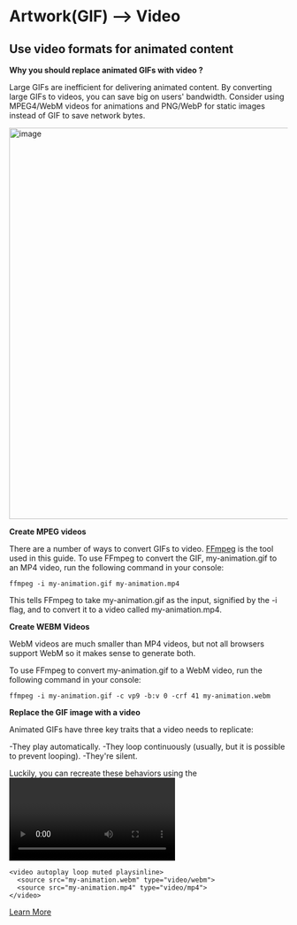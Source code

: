 Artwork(GIF) --> Video
======

Use video formats for animated content
----------------------

**Why you should replace animated GIFs with video ?**

Large GIFs are inefficient for delivering animated content. By converting large GIFs to videos, you can save big on users' bandwidth. Consider using MPEG4/WebM videos for animations and PNG/WebP for static images instead of GIF to save network bytes.

<img width="708" alt="image" src="https://user-images.githubusercontent.com/75945709/174280188-2155dcb7-11f3-43e1-a96b-05f0aa211c91.png">


**Create MPEG videos**

There are a number of ways to convert GIFs to video. [FFmpeg](https://ffmpeg.org/) is the tool used in this guide. To use FFmpeg to convert the GIF, my-animation.gif to an MP4 video, run the following command in your console:

```
ffmpeg -i my-animation.gif my-animation.mp4
```

This tells FFmpeg to take my-animation.gif as the input, signified by the -i flag, and to convert it to a video called my-animation.mp4.


**Create WEBM Videos**

WebM videos are much smaller than MP4 videos, but not all browsers support WebM so it makes sense to generate both.

To use FFmpeg to convert my-animation.gif to a WebM video, run the following command in your console:

```
ffmpeg -i my-animation.gif -c vp9 -b:v 0 -crf 41 my-animation.webm
```

**Replace the GIF image with a video**

Animated GIFs have three key traits that a video needs to replicate:

-They play automatically.
-They loop continuously (usually, but it is possible to prevent looping).
-They're silent.

Luckily, you can recreate these behaviors using the <video> element.

  
```
<video autoplay loop muted playsinline>
  <source src="my-animation.webm" type="video/webm">
  <source src="my-animation.mp4" type="video/mp4">
</video>
  ```


[Learn More](https://web.dev/efficient-animated-content/?utm_source=lighthouse&utm_medium=lr#why-you-should-replace-animated-gifs-with-video)


